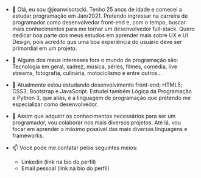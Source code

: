 - 👋 Olá, eu sou @jeanwisotscki. Tenho 25 anos de idade e comecei a estudar programação em Jan/2021.
     Pretendo ingressar na carreira de programador como desenvolvedor front-end e, com o tempo, buscar 
     mais conhecimentos para me tornar um desenvolvedor full-stack. Quero dedicar boa parte dos meus 
     estudos em aprender mais sobre UX e UI Design, pois acredito que uma boa experiência do usuário
     deve ser primordial em um projeto.
     
- 👀 Alguns dos meus interesses fora o mundo da programação são: Tecnologia em geral, xadrez, música, 
     séries, filmes, comédia, live streams, fotografia, culinária, motociclismo e entre outros...     
     
- 🌱 Atualmente estou estudando desenvolvimento front-end; HTML5; CSS3; Bootstrap e JavaScript.
     Estudei também Lógica da Programação e Python 3, que aliás, é a linguagem de programação que 
     pretendo me especializar como desenvolvedor.
     
- 💞️ Assim que adquirir os conhecimentos necessários para ser um programador, vou colaborar nos mais
     diversos projetos. Até lá, vou focar em aprender o máximo possível das mais diversas linguagens e frameworks.
     
- 📫 Você pode me contatar pelos seguintes meios:

     - Linkedin (link na bio do perfil)
     - Email pessoal (link na bio do perfil)

<!---
jeanwisotscki/jeanwisotscki is a ✨ special ✨ repository because its `README.md` (this file) appears on your GitHub profile.
You can click the Preview link to take a look at your changes.
--->
